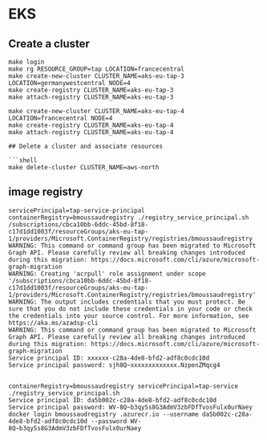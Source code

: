 # EKS


## Create a cluster 

```shell
make login
make rg RESOURCE_GROUP=tap LOCATION=francecentral
make create-new-cluster CLUSTER_NAME=aks-eu-tap-3 LOCATION=germanywestcentral NODE=4
make create-registry CLUSTER_NAME=aks-eu-tap-3
make attach-registry CLUSTER_NAME=aks-eu-tap-3
```

```
make create-new-cluster CLUSTER_NAME=aks-eu-tap-4 LOCATION=francecentral NODE=4
make create-registry CLUSTER_NAME=aks-eu-tap-4
make attach-registry CLUSTER_NAME=aks-eu-tap-4

## Delete a cluster and associate resources

```shell
make delete-cluster CLUSTER_NAME=aws-north 
```

## image registry




`````
servicePrincipal=tap-service-principal containerRegistry=bmoussaudregistry ./registry_service_principal.sh                                                                                                                                                       
/subscriptions/cbca10bb-6ddc-45bd-8f18-c17d1dd1003f/resourceGroups/aks-eu-tap-1/providers/Microsoft.ContainerRegistry/registries/bmoussaudregistry
WARNING: This command or command group has been migrated to Microsoft Graph API. Please carefully review all breaking changes introduced during this migration: https://docs.microsoft.com/cli/azure/microsoft-graph-migration
WARNING: Creating 'acrpull' role assignment under scope '/subscriptions/cbca10bb-6ddc-45bd-8f18-c17d1dd1003f/resourceGroups/aks-eu-tap-1/providers/Microsoft.ContainerRegistry/registries/bmoussaudregistry'
WARNING: The output includes credentials that you must protect. Be sure that you do not include these credentials in your code or check the credentials into your source control. For more information, see https://aka.ms/azadsp-cli
WARNING: This command or command group has been migrated to Microsoft Graph API. Please carefully review all breaking changes introduced during this migration: https://docs.microsoft.com/cli/azure/microsoft-graph-migration
Service principal ID: xxxxxx-c28a-4de8-bfd2-adf8c0cdc10d
Service principal password: sjh8Q~xxxxxxxxxxxxx.NzpenZMqcg4


containerRegistry=bmoussaudregistry servicePrincipal=tap-service ./registry_service_principal.sh
Service principal ID: da5b002c-c28a-4de8-bfd2-adf8c0cdc10d
Service principal password: WV-8Q~b3qySs8G3AdmV3zbFDfTvosFulx0urNaey
docker login bmoussaudregistry .azurecr.io --username da5b002c-c28a-4de8-bfd2-adf8c0cdc10d --password WV-8Q~b3qySs8G3AdmV3zbFDfTvosFulx0urNaey

`````


